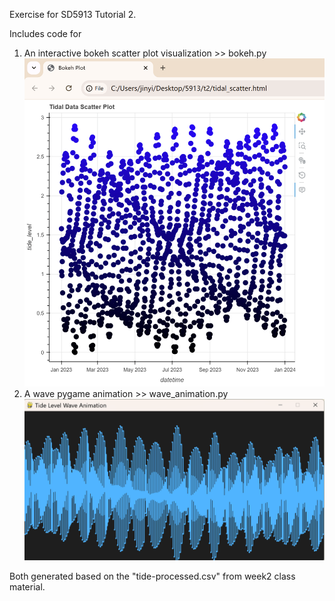 Exercise for SD5913 Tutorial 2.

Includes code for

1) An interactive bokeh scatter plot visualization >> bokeh.py
    ![bokeh](img-bokeh.png)
2) A wave pygame animation >> wave_animation.py
    ![wave](img-pygame.png)

Both generated based on the "tide-processed.csv" from week2 class material. 





